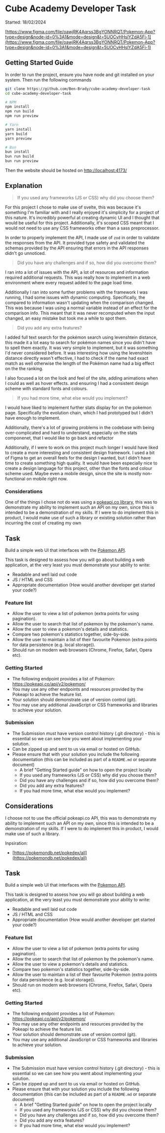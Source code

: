 # Cube Academy Developer Task

Started: 18/02/2024

[https://www.figma.com/file/oawjRK4Aqrss3BgYONNRQT/Pokemon-App?type=design&node-id=0%3A1&mode=design&t=5UOCvHHslYZdA5Fi-1](https://www.figma.com/file/oawjRK4Aqrss3BgYONNRQT/Pokemon-App?type=design&node-id=0%3A1&mode=design&t=5UOCvHHslYZdA5Fi-1)

## Getting Started Guide

In order to run the project, ensure you have node and git installed on your system. Then run the following commands

```bash
git clone https://github.com/Ben-Brady/cube-academy-developer-task
cd cube-academy-developer-task

# NPM
npm install
npm run build
npm run preview

# Yarn
yarn install
yarn build
yarn preview

# Bun
bun install
bun run build
bun run preview
```

Then the website should be hosted on [http://localhost:4173/](http://localhost:4173/)

## Explanation

> If you used any frameworks (JS or CSS) why did you choose them?

For this project I chose to make use of svelte, this was because it's something I'm familiar with and I really enjoyed it's simplicity for a project of this nature. It's incredibly powerful at creating dynamic UI and I thought that would be useful for this project. Additionally, it's scoped CSS meant that I would not need to use any CSS frameworks other than a sass preprocessor.

In order to properly implement the API, I made use of `zod` in order to validate the responses from the API. It provided type safety and validated the schemas provided by the API ensuring that errors in the API responses didn't go unnoticed.

> Did you have any challenges and if so, how did you overcome them?

I ran into a lot of issues with the API, a lot of resources and information required additional requests. This was really how to implement in a web environment where every request added to the page load time.

Additionally I ran into some further problems with the framework I was running, I had some issues with dynamic computing. Specifically, the compared to information wasn't updating when the comparison changed. This was because I was using a normal variable instead of an effect for the comparison info. This meant that it was never recomputed when the input changed, an easy mistake but took me a while to spot them.

> Did you add any extra features?

I added full text search for the pokémon search using levenshtein distance, this made it a lot easy to search for pokémon names since you didn't have to spell them exactly. It was very simple to implement, but it was something I'd never considered before. It was interesting how using the levenshtein distance directly wasn't effective, I had to check if the name had exact match as well otherwise the length of the Pokémon name had a big effect on the the ranking.

I also focused a lot on the look and feel of the site, adding animations when I could as well as hover effects. and ensuring I had a consistent design scheme with standard fonts and colours.

> If you had more time, what else would you implement?

I would have liked to implement further stats display for on the pokemon page. Specifically the evolution chain, which I had prototyped but I didn't have enough to implement.

Additionally, there's a lot of growing problems in the codebase with being over-complicated and hard to understand, especially on the stats componenet, that I would like to go back and refactor

Additionally, if I were to work on this project much longer I would have liked to create a more interesting and consistent design framework. I used a bit of Figma to get an overall feels for the design I wanted, but I didn't have time to create something high quality. It would have been especially nice to create a design language for this project, other than the fonts and colour scheme used. Maybe even a mobile design, since the site is mostly non-functional on mobile right now.

### Considerations

One of the things I chose not do was using a [pokeapi.co library](https://www.npmjs.com/package/pokeapi), this was to demonstrate my ability to implement such an API on my own, since this is intended to be a demonstration of my skills. If I were to do implement this in product, I would make use of such a library or existing solution rather than incurring the cost of creating my own

## Task

Build a simple web UI that interfaces with the [Pokemon API](https://pokeapi.co).

This task is designed to assess how you will go about building a web application, at the very least you must demonstrate your ability to write:

-   Readable and well laid out code
-   JS / HTML and CSS
-   Appropriate documentation (How would another developer get started your code?)

### Feature list

-   Allow the user to view a list of pokemon (extra points for using pagination).
-   Allow the user to search that list of pokemon by the pokemon's name.
-   Allow the user to view a pokemon's details and statistics.
-   Compare two pokemon's statistics together, side-by-side.
-   Allow the user to maintain a list of their favourite Pokemon (extra points for data persistence (e.g. local storage)).
-   Should run on modern web browsers (Chrome, Firefox, Safari, Opera etc).

### Getting Started

-   The following endpoint provides a list of Pokemon: https://pokeapi.co/api/v2/pokemon/
-   You may use any other endpoints and resources provided by the Pokeapi to achieve the feature list.
-   Your solution should demonstrate use of version control (git).
-   You may use any additional JavaScript or CSS frameworks and libraries to achieve your solution.

### Submission

-   The Submission must have version control history (.git directory) - this is essential so we can see how you went about implementing your solution.
-   Can be zipped up and sent to us via email or hosted on GitHub.
-   Please ensure that with your solution you include the following documentation (this can be included as part of a `README.md` or separate document)
    -   A brief "Getting Started guide" on how to open the project locally
    -   If you used any frameworks (JS or CSS) why did you choose them?
    -   Did you have any challenges and if so, how did you overcome them?
    -   Did you add any extra features?
    -   If you had more time, what else would you implement?

## Considerations

I choose not to use the official pokeapi.co API, this was to demonstrate my ability to implement such an API on my own, since this is intended to be a demonstration of my skills. If I were to do implement this in product, I would make use of such a library.

Inpsiration:

-   [https://pokemondb.net/pokedex/all](https://pokemondb.net/pokedex/all)

## Task

Build a simple web UI that interfaces with the [Pokemon API](https://pokeapi.co).

This task is designed to assess how you will go about building a web application, at the very least you must demonstrate your ability to write:

-   Readable and well laid out code
-   JS / HTML and CSS
-   Appropriate documentation (How would another developer get started your code?)

### Feature list

-   Allow the user to view a list of pokemon (extra points for using pagination).
-   Allow the user to search that list of pokemon by the pokemon's name.
-   Allow the user to view a pokemon's details and statistics.
-   Compare two pokemon's statistics together, side-by-side.
-   Allow the user to maintain a list of their favourite Pokemon (extra points for data persistence (e.g. local storage)).
-   Should run on modern web browsers (Chrome, Firefox, Safari, Opera etc).

### Getting Started

-   The following endpoint provides a list of Pokemon: https://pokeapi.co/api/v2/pokemon/
-   You may use any other endpoints and resources provided by the Pokeapi to achieve the feature list.
-   Your solution should demonstrate use of version control (git).
-   You may use any additional JavaScript or CSS frameworks and libraries to achieve your solution.

### Submission

-   The Submission must have version control history (.git directory) - this is essential so we can see how you went about implementing your solution.
-   Can be zipped up and sent to us via email or hosted on GitHub.
-   Please ensure that with your solution you include the following documentation (this can be included as part of a `README.md` or separate document)
    -   A brief "Getting Started guide" on how to open the project locally
    -   If you used any frameworks (JS or CSS) why did you choose them?
    -   Did you have any challenges and if so, how did you overcome them?
    -   Did you add any extra features?
    -   If you had more time, what else would you implement?
